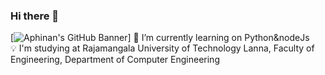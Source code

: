 ### Hi there 👋
[![Aphinan's GitHub Banner](C:\Users\ACE\Desktop\pic\GitHubHeader.png)]
🌱 I’m currently learning on  Python&nodeJs
<br>
💡 I'm studying at Rajamangala University of Technology Lanna, Faculty of Engineering, Department of Computer Engineering

<!--
**AphinanHongpong/AphinanHongpong** is a ✨ _special_ ✨ repository because its `README.md` (this file) appears on your GitHub profile.

Here are some ideas to get you started:

- 🔭 I’m currently working on ...
- 🌱 I’m currently learning ...
- 👯 I’m looking to collaborate on ...
- 🤔 I’m looking for help with ...
- 💬 Ask me about ...
- 📫 How to reach me: ...
- 😄 Pronouns: ...
- ⚡ Fun fact: ...
-->
